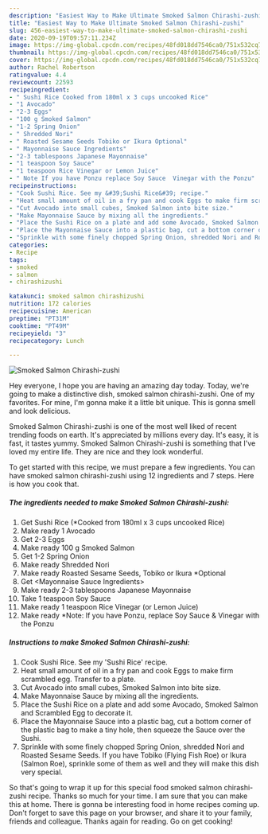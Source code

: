 ```yaml
---
description: "Easiest Way to Make Ultimate Smoked Salmon Chirashi-zushi"
title: "Easiest Way to Make Ultimate Smoked Salmon Chirashi-zushi"
slug: 456-easiest-way-to-make-ultimate-smoked-salmon-chirashi-zushi
date: 2020-09-19T09:57:11.234Z
image: https://img-global.cpcdn.com/recipes/48fd018dd7546ca0/751x532cq70/smoked-salmon-chirashi-zushi-recipe-main-photo.jpg
thumbnail: https://img-global.cpcdn.com/recipes/48fd018dd7546ca0/751x532cq70/smoked-salmon-chirashi-zushi-recipe-main-photo.jpg
cover: https://img-global.cpcdn.com/recipes/48fd018dd7546ca0/751x532cq70/smoked-salmon-chirashi-zushi-recipe-main-photo.jpg
author: Rachel Robertson
ratingvalue: 4.4
reviewcount: 22593
recipeingredient:
- " Sushi Rice Cooked from 180ml x 3 cups uncooked Rice"
- "1 Avocado"
- "2-3 Eggs"
- "100 g Smoked Salmon"
- "1-2 Spring Onion"
- " Shredded Nori"
- " Roasted Sesame Seeds Tobiko or Ikura Optional"
- " Mayonnaise Sauce Ingredients"
- "2-3 tablespoons Japanese Mayonnaise"
- "1 teaspoon Soy Sauce"
- "1 teaspoon Rice Vinegar or Lemon Juice"
- " Note If you have Ponzu replace Soy Sauce  Vinegar with the Ponzu"
recipeinstructions:
- "Cook Sushi Rice. See my &#39;Sushi Rice&#39; recipe."
- "Heat small amount of oil in a fry pan and cook Eggs to make firm scrambled egg. Transfer to a plate."
- "Cut Avocado into small cubes, Smoked Salmon into bite size."
- "Make Mayonnaise Sauce by mixing all the ingredients."
- "Place the Sushi Rice on a plate and add some Avocado, Smoked Salmon and Scrambled Egg to decorate it."
- "Place the Mayonnaise Sauce into a plastic bag, cut a bottom corner of the plastic bag to make a tiny hole, then squeeze the Sauce over the Sushi."
- "Sprinkle with some finely chopped Spring Onion, shredded Nori and Roasted Sesame Seeds. If you have Tobiko (Flying Fish Roe) or Ikura (Salmon Roe), sprinkle some of them as well and they will make this dish very special."
categories:
- Recipe
tags:
- smoked
- salmon
- chirashizushi

katakunci: smoked salmon chirashizushi 
nutrition: 172 calories
recipecuisine: American
preptime: "PT31M"
cooktime: "PT49M"
recipeyield: "3"
recipecategory: Lunch

---
```



![Smoked Salmon Chirashi-zushi](https://img-global.cpcdn.com/recipes/48fd018dd7546ca0/751x532cq70/smoked-salmon-chirashi-zushi-recipe-main-photo.jpg)

Hey everyone, I hope you are having an amazing day today. Today, we're going to make a distinctive dish, smoked salmon chirashi-zushi. One of my favorites. For mine, I'm gonna make it a little bit unique. This is gonna smell and look delicious.

Smoked Salmon Chirashi-zushi is one of the most well liked of recent trending foods on earth. It's appreciated by millions every day. It's easy, it is fast, it tastes yummy. Smoked Salmon Chirashi-zushi is something that I've loved my entire life. They are nice and they look wonderful.




To get started with this recipe, we must prepare a few ingredients. You can have smoked salmon chirashi-zushi using 12 ingredients and 7 steps. Here is how you cook that.

<!--inarticleads1-->

##### The ingredients needed to make Smoked Salmon Chirashi-zushi:

1. Get  Sushi Rice (*Cooked from 180ml x 3 cups uncooked Rice)
1. Make ready 1 Avocado
1. Get 2-3 Eggs
1. Make ready 100 g Smoked Salmon
1. Get 1-2 Spring Onion
1. Make ready  Shredded Nori
1. Make ready  Roasted Sesame Seeds, Tobiko or Ikura *Optional
1. Get  &lt;Mayonnaise Sauce Ingredients&gt;
1. Make ready 2-3 tablespoons Japanese Mayonnaise
1. Take 1 teaspoon Soy Sauce
1. Make ready 1 teaspoon Rice Vinegar (or Lemon Juice)
1. Make ready  *Note: If you have Ponzu, replace Soy Sauce &amp; Vinegar with the Ponzu




<!--inarticleads2-->

##### Instructions to make Smoked Salmon Chirashi-zushi:

1. Cook Sushi Rice. See my &#39;Sushi Rice&#39; recipe.
1. Heat small amount of oil in a fry pan and cook Eggs to make firm scrambled egg. Transfer to a plate.
1. Cut Avocado into small cubes, Smoked Salmon into bite size.
1. Make Mayonnaise Sauce by mixing all the ingredients.
1. Place the Sushi Rice on a plate and add some Avocado, Smoked Salmon and Scrambled Egg to decorate it.
1. Place the Mayonnaise Sauce into a plastic bag, cut a bottom corner of the plastic bag to make a tiny hole, then squeeze the Sauce over the Sushi.
1. Sprinkle with some finely chopped Spring Onion, shredded Nori and Roasted Sesame Seeds. If you have Tobiko (Flying Fish Roe) or Ikura (Salmon Roe), sprinkle some of them as well and they will make this dish very special.




So that's going to wrap it up for this special food smoked salmon chirashi-zushi recipe. Thanks so much for your time. I am sure that you can make this at home. There is gonna be interesting food in home recipes coming up. Don't forget to save this page on your browser, and share it to your family, friends and colleague. Thanks again for reading. Go on get cooking!
